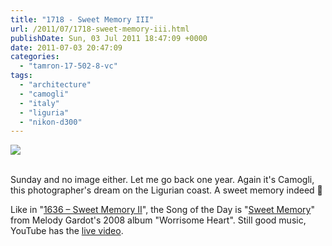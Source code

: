 ```yaml
---
title: "1718 - Sweet Memory III"
url: /2011/07/1718-sweet-memory-iii.html
publishDate: Sun, 03 Jul 2011 18:47:09 +0000
date: 2011-07-03 20:47:09
categories: 
  - "tamron-17-502-8-vc"
tags: 
  - "architecture"
  - "camogli"
  - "italy"
  - "liguria"
  - "nikon-d300"
---
```

<div class="container">
<div class="center"><a target="_blank" href="https://d25zfm9zpd7gm5.cloudfront.net/1200x1200/2010/20100623_161821_ps.jpg"><img src="https://d25zfm9zpd7gm5.cloudfront.net/0600x0600/2010/20100623_161821_ps.jpg" /></a></div>
</div>
<br />

Sunday and no image either. Let me go back one year. Again it's Camogli, this photographer's dream on the Ligurian coast. A sweet memory indeed 🙂

 Like in "<a target="_blank" href="/2011/04/1636-sweet-memory-ii.html">1636 – Sweet Memory II</a>", the Song of the Day is "<a target="_blank" href="http://www.lyricsmode.com/lyrics/m/melody_gardot/sweet_memory.html">Sweet Memory</a>" from Melody Gardot's 2008 album "Worrisome Heart". Still good music, YouTube has the <a target="_blank" href="http://www.youtube.com/watch?v=QN2NmGF8MTg">live video</a>.

